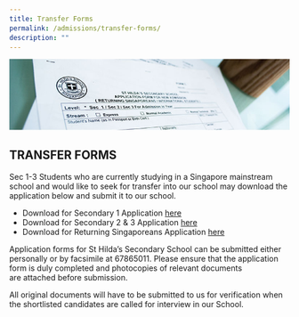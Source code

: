 ```yaml
---
title: Transfer Forms
permalink: /admissions/transfer-forms/
description: ""
---
```

![](/images/Admissions/Admissions%20Banner.jpg)

TRANSFER FORMS
--------------

Sec 1-3 Students who are currently studying in a Singapore mainstream school and would like to seek for transfer into our school may download the application below and submit it to our school.

*   Download for Secondary 1 Application [here](/files/Sec%201%20Application%20for%20transfer%20Form%20A.pdf)
*   Download for Secondary 2 & 3 Application [here](/files/Sec%202&3%20Application%20for%20transfer%20Form%20B.pdf)
*   Download for Returning Singaporeans Application [here](/files/Sec%20123%20Application%20for%20transfer%20Form%20C.pdf)

Application forms for St Hilda’s Secondary School can be submitted either personally or by facsimile at 67865011. Please ensure that the application form is duly completed and photocopies of relevant documents are attached before submission.

All original documents will have to be submitted to us for verification when the shortlisted candidates are called for interview in our School.
